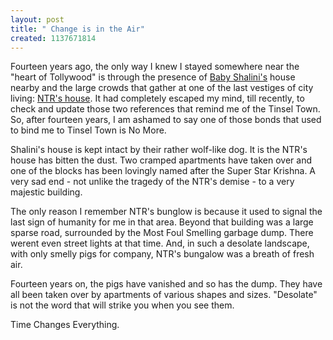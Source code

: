 ```yaml
--- 
layout: post
title: " Change is in the Air"
created: 1137671814
---
```

Fourteen years ago, the only way I knew I stayed somewhere near the "heart of Tollywood" is through the presence of <a href="http://en.wikipedia.org/wiki/Shalini">Baby Shalini's</a> house nearby and the large crowds that gather at one of the last vestiges of city living: <a href="http://en.wikipedia.org/wiki/Nandamuri_Taraka_Rama_Rao">NTR's house</a>. It had completely escaped my mind, till recently, to check and update those two references that remind me of the Tinsel Town. So, after fourteen years, I am ashamed to say one of those bonds that used to bind me to Tinsel Town is No More.

Shalini's house is kept intact by their rather wolf-like dog. It is the NTR's house has bitten the dust. Two cramped apartments have taken over and one of the blocks has been lovingly named after the Super Star Krishna. A very sad end - not unlike the tragedy of the NTR's demise -  to a very majestic building.

The only reason I remember NTR's bunglow is because it used to signal the last sign of humanity for me in that area. Beyond that building was a large sparse road, surrounded by the Most Foul Smelling garbage dump. There werent even street lights at that time. And, in such a desolate landscape, with only smelly pigs for company, NTR's bungalow was a breath of fresh air. 

Fourteen years on, the pigs have vanished and so has the dump. They have all been taken over by apartments of various shapes and sizes. "Desolate" is not the word that will strike you when you see them.

Time Changes Everything.
